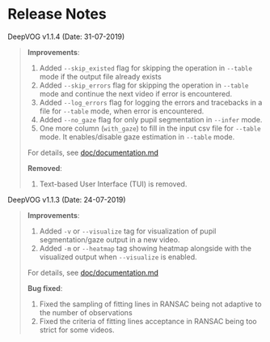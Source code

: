 # Release Notes
DeepVOG v1.1.4 (Date: 31-07-2019)
>
>**Improvements**:
>1. Added `--skip_existed` flag for skipping the operation in `--table` mode if the output file already exists
>2. Added `--skip_errors` flag for skipping the operation in `--table` mode and continue the next video if error is encountered. 
>3. Added `--log_errors` flag for logging the errors and tracebacks in a file for `--table` mode, when error is encountered.
>4. Added `--no_gaze` flag for only pupil segmentation in `--infer` mode.
>5. One more column (`with_gaze`) to fill in the input csv file for `--table` mode. It enables/disable gaze estimation in `--table` mode.
>
>For details, see [doc/documentation.md](doc/documentation.md)
>
>**Removed**:
>1. Text-based User Interface (TUI) is removed.
 
 
DeepVOG v1.1.3 (Date: 24-07-2019)

>**Improvements**:
>1. Added `-v` or `--visualize` tag for visualization of pupil segmentation/gaze output in a new video.
>2. Added `-m` or `--heatmap` tag showing heatmap alongside with the visualized output when `--visualize` is enabled.    
>
>For details, see [doc/documentation.md](doc/documentation.md)
>
>**Bug fixed**:
>1. Fixed the sampling of fitting lines in RANSAC being not adaptive to the number of observations
>2. Fixed the criteria of fitting lines acceptance in RANSAC being too strict for some videos.
 